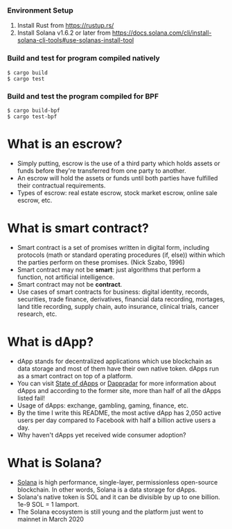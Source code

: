 ### Environment Setup
1. Install Rust from https://rustup.rs/
2. Install Solana v1.6.2 or later from https://docs.solana.com/cli/install-solana-cli-tools#use-solanas-install-tool

### Build and test for program compiled natively
```
$ cargo build
$ cargo test
```

### Build and test the program compiled for BPF
```
$ cargo build-bpf
$ cargo test-bpf
```

# What is an escrow?
- Simply putting, escrow is the use of a third party which holds assets or funds before they're transferred from one party to another.
- An escrow will hold the assets or funds until both parties have fulfilled their contractual requirements.
- Types of escrow: real estate escrow, stock market escrow, online sale escrow, etc.

# What is smart contract?
- Smart contract is a set of promises written in digital form, including protocols (math or standard operating procedures (if, else)) within which the parties perform on these promises. (Nick Szabo, 1996)
- Smart contract may not be **smart**: just algorithms that perform a function, not artificial intelligence.
- Smart contract may not be **contract**.
- Use cases of smart contracts for business: digital identity, records, securities, trade finance, derivatives, financial data recording, mortages, land title recording, supply chain, auto insurance, clinical trials, cancer research, etc.

# What is dApp?
- dApp stands for decentralized applications which use blockchain as data storage and most of them have their own native token. dApps run as a smart contract on top of a platform.
- You can visit [State of dApps](https://wwww.stateofthedapps.com/) or [Dappradar](https://dappradar.com/) for more information about dApps and according to the former site, more than half of all the dApps listed fail!
- Usage of dApps: exchange, gambling, gaming, finance, etc.
- By the time I write this README, the most active dApp has 2,050 active users per day compared to Facebook with half a billion active users a day.
- Why haven't dApps yet received wide consumer adoption?

# What is Solana?
- [Solana](https://solana.com/) is high performance, single-layer, permissionless open-source blockchain. In other words, Solana is a data storage for dApps.
- Solana's native token is SOL and it can be divisible by up to one billion. 1e-9 SOL = 1 lamport.
- The Solana ecosystem is still young and the platform just went to mainnet in March 2020
